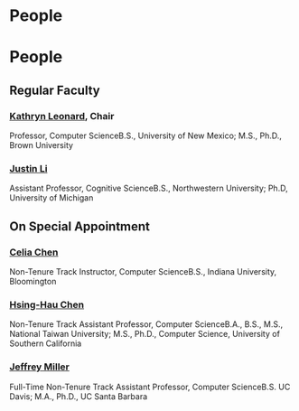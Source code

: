 # People

# People

## Regular Faculty

### [Kathryn Leonard](https://www.oxy.edu/faculty/kathryn-leonard), Chair
Professor, Computer ScienceB.S., University of New Mexico; M.S., Ph.D., Brown University

### [Justin Li](https://www.oxy.edu/faculty/justin-li)
Assistant Professor, Cognitive ScienceB.S., Northwestern University; Ph.D, University of Michigan

## On Special Appointment

### [Celia Chen](https://www.oxy.edu/faculty/celia-chen)
Non-Tenure Track Instructor, Computer ScienceB.S., Indiana University, Bloomington

### [Hsing-Hau Chen](https://www.oxy.edu/faculty/hsing-hau-chen)
Non-Tenure Track Assistant Professor, Computer ScienceB.A., B.S., M.S., National Taiwan University; M.S., Ph.D., Computer Science, University of Southern California

### [Jeffrey Miller](https://www.oxy.edu/faculty/jeffrey-miller)
Full-Time Non-Tenure Track Assistant Professor, Computer ScienceB.S. UC Davis; M.A., Ph.D., UC Santa Barbara